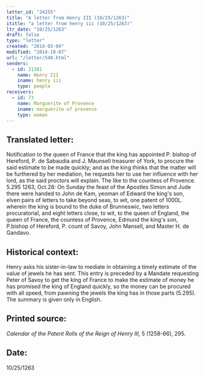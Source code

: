 ```yaml
---
letter_id: "24255"
title: "A letter from Henry III (10/25/1263)"
ititle: "a letter from henry iii (10/25/1263)"
ltr_date: "10/25/1263"
draft: false
type: "letter"
created: "2014-03-04"
modified: "2014-10-07"
url: "/letter/548.html"
senders:
  - id: 21381
    name: Henry III
    iname: henry iii
    type: people
receivers:
  - id: 73
    name: Marguerite of Provence
    iname: marguerite of provence
    type: woman
---
```

<h2> Translated letter:</h2>Notification to the queen of France that the king has appointed P. bishop of Hereford, P. de Sabaudia and J. Maunsell treasurer of York, to procure the said estimate to be made quickly; and as the king thinks that the matter will be furthered by her mediation, he requests her to use her influence with her lord, as the said proctors will explain.
The like to the countess of Provence.
5.295  1263, Oct.28:  On Sunday the feast of the Apostles Simon and Jude there were handed to John de Kam, yeoman of Edward the king's son, elven pairs of letters to take beyond seas, to wit, one patent of 1000L. wherein the king is bound to the duke of Brunneswic, two letters procuratorial, and eight letters close, to wit, to the queen of England, the queen of France, the countess of Provence, Edmund the king's son, P.bishop of Hereford, P. count of Savoy, John Mansell, and Master H. de Gandavo.
<h2 class="mt-4"> Historical context:</h2>Henry asks his sister-in-law to mediate in obtaining a timely estimate of the value of jewels he has sent.  This entry is preceded by a Mandate requesting Peter of Savoy to get the king of France to make the estimate of money he has promised the king of England quickly, so the money can be procured with all speed, from pawning the jewels the king has in those parts (5.295).  The summary is given only in English.
<h2 class="mt-4"> Printed source:</h2><p><em>Calendar of the Patent Rolls of the Reign of Henry III,</em> 5 (1258-66), 295.</p><h2 class="mt-4"> Date:</h2>10/25/1263